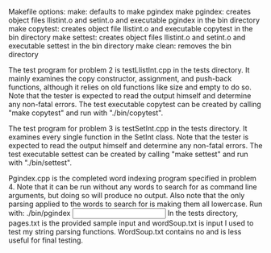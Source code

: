 Makefile options:
	make: defaults to make pgindex
	make pgindex: creates object files llistint.o and setint.o and executable pgindex in the bin directory
	make copytest: creates object file llistint.o and executable copytest in the bin directory
	make settest: creates object files llistint.o and setint.o and executable settest in the bin directory
	make clean: removes the bin directory

The test program for problem 2 is testLlistInt.cpp in the tests directory. It mainly examines the copy constructor, assignment, and push-back functions, although it relies on old functions like size and empty to do so. Note that the tester is expected to read the output himself and determine any non-fatal errors. The test executable copytest can be created by calling "make copytest" and run with "./bin/copytest".

The test program for problem 3 is testSetInt.cpp in the tests directory. It examines every single function in the SetInt class. Note that the tester is expected to read the output himself and determine any non-fatal errors. The test executable settest can be created by calling "make settest" and run with "./bin/settest".

Pgindex.cpp is the completed word indexing program specified in problem 4. Note that it can be run without any words to search for as command line arguments, but doing so will produce no output. Also note that the only parsing applied to the words to search for is making them all lowercase.
Run with: ./bin/pgindex <input file> <output file> <any number of search words>
In the tests directory, pages.txt is the provided sample input and wordSoup.txt is input I used to test my string parsing functions. WordSoup.txt contains no <pagebreak> and is less useful for final testing.